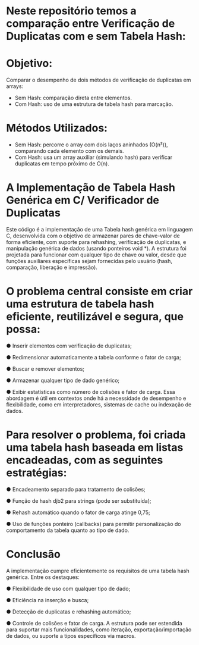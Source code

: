 # Neste repositório temos a comparação entre Verificação  de Duplicatas com e sem Tabela Hash:

# Objetivo:
Comparar o desempenho de dois métodos de verificação de duplicatas em arrays:
- Sem Hash: comparação direta entre elementos.
- Com Hash: uso de uma estrutura de tabela hash para marcação.
# Métodos Utilizados:
- Sem Hash: percorre o array com dois laços aninhados (O(n²)), comparando cada elemento com
os demais.
- Com Hash: usa um array auxiliar (simulando hash) para verificar duplicatas em tempo próximo de
O(n).


# A Implementação de Tabela Hash Genérica em C/ Verificador de Duplicatas

Este código é a implementação de uma Tabela hash genérica em linguagem C,
desenvolvida com o objetivo de armazenar pares de chave-valor de forma eficiente, com
suporte para rehashing, verificação de duplicatas, e manipulação genérica de dados
(usando ponteiros void *). A estrutura foi projetada para funcionar com qualquer tipo de
chave ou valor, desde que funções auxiliares específicas sejam fornecidas pelo usuário
(hash, comparação, liberação e impressão).

# O problema central consiste em criar uma estrutura de tabela hash eficiente, reutilizável e segura, que possa:

● Inserir elementos com verificação de duplicatas;

● Redimensionar automaticamente a tabela conforme o fator de carga;

● Buscar e remover elementos;

● Armazenar qualquer tipo de dado genérico;

● Exibir estatísticas como número de colisões e fator de carga.
Essa abordagem é útil em contextos onde há a necessidade de desempenho e flexibilidade,
como em interpretadores, sistemas de cache ou indexação de dados.

# Para resolver o problema, foi criada uma tabela hash baseada em listas encadeadas, com as seguintes estratégias:

● Encadeamento separado para tratamento de colisões;

● Função de hash djb2 para strings (pode ser substituída);

● Rehash automático quando o fator de carga atinge 0,75;

● Uso de funções ponteiro (callbacks) para permitir personalização do
comportamento da tabela quanto ao tipo de dado.

# Conclusão
A implementação cumpre eficientemente os requisitos de uma tabela hash genérica. Entre
os destaques:

● Flexibilidade de uso com qualquer tipo de dado;

● Eficiência na inserção e busca;

● Detecção de duplicatas e rehashing automático;

● Controle de colisões e fator de carga.
A estrutura pode ser estendida para suportar mais funcionalidades, como iteração,
exportação/importação de dados, ou suporte a tipos específicos via macros.
